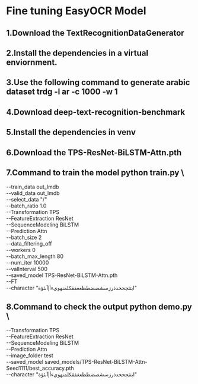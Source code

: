 # Fine tuning EasyOCR Model
## 1.Download the TextRecognitionDataGenerator
## 2.Install the dependencies in a virtual enviornment.
## 3.Use the following command to generate arabic dataset trdg -l ar -c 1000 -w 1
##
## 4.Download deep-text-recognition-benchmark
## 5.Install the dependencies in venv
## 6.Download the TPS-ResNet-BiLSTM-Attn.pth
## 7.Command to train the model python train.py \
  --train_data out_lmdb \
  --valid_data out_lmdb \
  --select_data "/" \
  --batch_ratio 1.0 \
  --Transformation TPS \
  --FeatureExtraction ResNet \
  --SequenceModeling BiLSTM \
  --Prediction Attn \
  --batch_size 2 \
  --data_filtering_off \
  --workers 0 \
  --batch_max_length 80 \
  --num_iter 10000 \
  --valInterval 500 \
  --saved_model TPS-ResNet-BiLSTM-Attn.pth \
  --FT \
  --character “ابتثجحخدذرزسشصضطظعغفقكلمنهويءأإآىئؤة"

## 8.Command to check the output python demo.py \
  --Transformation TPS \
  --FeatureExtraction ResNet \
  --SequenceModeling BiLSTM \
  --Prediction Attn \
  --image_folder test \
  --saved_model saved_models/TPS-ResNet-BiLSTM-Attn-Seed1111/best_accuracy.pth \
 --character "ابتثجحخدذرزسشصضطظعغفقكلمنهويءأإآىئؤة"
  



